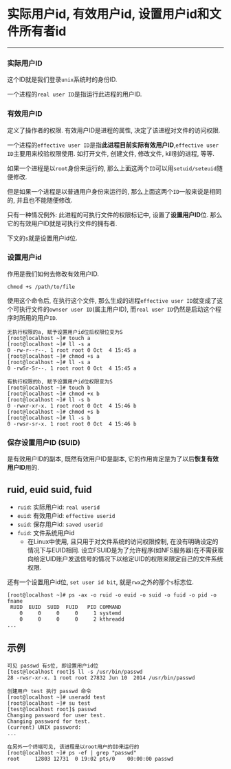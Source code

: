 # 实际用户id, 有效用户id, 设置用户id和文件所有者id

---

### 实际用户ID

这个ID就是我们登录`unix`系统时的身份ID.

一个进程的`real user ID`是指运行此进程的用户ID.

### 有效用户ID

定义了操作者的权限. 有效用户ID是进程的属性, 决定了该进程对文件的访问权限.

一个进程的`effective user ID`是指**此进程目前实际有效用户ID**,`effective user ID`主要用来校验权限使用. 如打开文件, 创建文件, 修改文件, kill别的进程, 等等.

如果一个进程是以`root`身份来运行的, 那么上面这两个`ID`可以用`setuid/seteuid`随便修改.

但是如果一个进程是以普通用户身份来运行的, 那么上面这两个`ID`一般来说是相同的, 并且也不能随便修改.

只有一种情况例外: 此进程的可执行文件的权限标记中, 设置了**设置用户ID**位. 那么它的有效用户ID就是可执行文件的拥有者.

下文的`s`就是设置用户id位.

### 设置用户id

作用是我们如何去修改有效用户ID.

```shell
chmod +s /path/to/file
```

使用这个命令后, 在执行这个文件, 那么生成的进程`effective user ID`就变成了这个可执行文件的`ownser user ID`(属主用户ID), 而`real user ID`仍然是启动这个程序时所用的用户`ID`.

```shell
无执行权限的a, 赋予设置用户id位后权限位变为S
[root@localhost ~]# touch a
[root@localhost ~]# ll -s a
0 -rw-r--r--. 1 root root 0 Oct  4 15:45 a
[root@localhost ~]# chmod +s a
[root@localhost ~]# ll -s a
0 -rwSr-Sr--. 1 root root 0 Oct  4 15:45 a

有执行权限的b, 赋予设置用户id位权限变为S
[root@localhost ~]# touch b
[root@localhost ~]# chmod +x b
[root@localhost ~]# ll -s b
0 -rwxr-xr-x. 1 root root 0 Oct  4 15:46 b
[root@localhost ~]# chmod +s b
[root@localhost ~]# ll -s b
0 -rwsr-sr-x. 1 root root 0 Oct  4 15:46 b
```

### 保存设置用户ID (SUID)

是有效用户ID的副本, 既然有效用户ID是副本, 它的作用肯定是为了以后**恢复有效用户ID**用的. 

## ruid, euid suid, fuid

* `ruid`: 实际用户id: `real userid`
* `euid`: 有效用户id: `effective userid`
* `suid`: 保存用户id: `saved userid`
* `fuid`: 文件系统用户id
	* 在Linux中使用, 且只用于对文件系统的访问权限控制, 在没有明确设定的情况下与EUID相同. 设立FSUID是为了允许程序(如NFS服务器)在不需获取向给定UID账户发送信号的情况下以给定UID的权限来限定自己的文件系统权限.

还有一个设置用户id位, `set user id bit`, 就是`rwx`之外的那个`s`标志位.

```shell
[root@localhost ~]# ps -ax -o ruid -o euid -o suid -o fuid -o pid -o fname
 RUID  EUID  SUID  FUID   PID COMMAND
    0     0     0     0     1 systemd
    0     0     0     0     2 kthreadd
...
```

## 示例

```shell
可见 passwd 有s位, 即设置用户id位
[test@localhost root]$ ll -s /usr/bin/passwd
28 -rwsr-xr-x. 1 root root 27832 Jun 10  2014 /usr/bin/passwd

创建用户 test 执行 passwd 命令
[root@localhost ~]# useradd test
[root@localhost ~]# su test
[test@localhost root]$ passwd
Changing password for user test.
Changing password for test.
(current) UNIX password:
...

在另外一个终端可见, 该进程是以root用户的ID来运行的
[root@localhost ~]# ps -ef | grep "passwd"
root     12803 12731  0 19:02 pts/0    00:00:00 passwd

```
